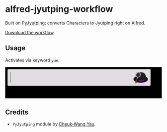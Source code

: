 # alfred-jyutping-workflow

Built on [PyJyutping](https://github.com/MacroYau/PyJyutping); converts Characters to Jyutping right on [Alfred](https://www.alfredapp.com).

[Download the workflow](https://github.com/shensquared/alfred-jyutping-workflow/blob/master/jyutping.alfredworkflow).

## Usage
Activates via keyword `yue`.

![Screenshot](Jyutping.gif)

## Credits
- `PyJyutping` module by [Cheuk-Wang Yau](https://github.com/MacroYau/PyJyutping).